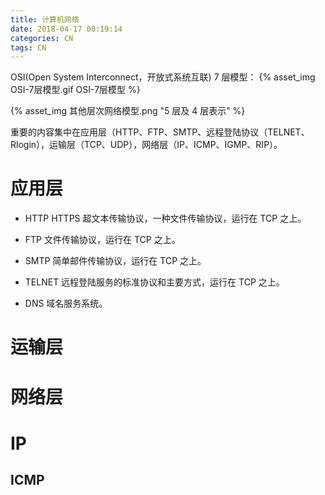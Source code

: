 ```yaml
---
title: 计算机网络
date: 2018-04-17 00:19:14
categories: CN
tags: CN
---
```

OSI(Open System Interconnect，开放式系统互联) 7 层模型：
{% asset_img OSI-7层模型.gif OSI-7层模型 %}

{% asset_img 其他层次网络模型.png "5 层及 4 层表示" %}

重要的内容集中在应用层（HTTP、FTP、SMTP、远程登陆协议（TELNET、Rlogin），运输层（TCP、UDP），网络层（IP、ICMP、IGMP、RIP）。

# 应用层
* HTTP HTTPS
超文本传输协议，一种文件传输协议，运行在 TCP 之上。

* FTP
文件传输协议，运行在 TCP 之上。

* SMTP
简单邮件传输协议，运行在 TCP 之上。

* TELNET
远程登陆服务的标准协议和主要方式，运行在 TCP 之上。

* DNS
域名服务系统。

# 运输层

# 网络层
# IP

## ICMP
